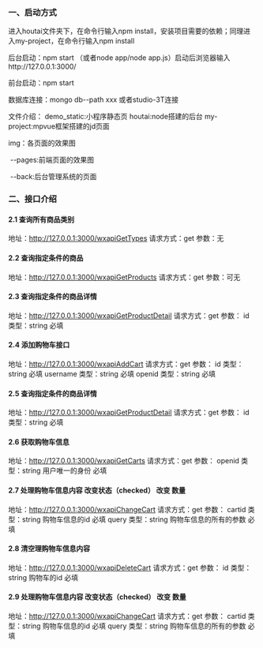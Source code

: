 ### 一、启动方式

进入houtai文件夹下，在命令行输入npm install，安装项目需要的依赖；同理进入my-project，在命令行输入npm install

后台启动：npm start （或者node app/node app.js）启动后浏览器输入http://127.0.0.1:3000/

前台启动：npm start

数据库连接：mongo db--path xxx 或者studio-3T连接



文件介绍：
demo_static:小程序静态页
houtai:node搭建的后台
my-project:mpvue框架搭建的jd页面

img：各页面的效果图

​	--pages:前端页面的效果图

​	--back:后台管理系统的页面

### 二、接口介绍

#### 2.1 查询所有商品类别

地址：http://127.0.0.1:3000/wxapiGetTypes
请求方式：get
参数：无

#### 2.2 查询指定条件的商品

地址：http://127.0.0.1:3000/wxapiGetProducts
请求方式：get
参数：可无

#### 2.3 查询指定条件的商品详情

地址：http://127.0.0.1:3000/wxapiGetProductDetail
请求方式：get
参数：
    id 类型：string 必填

#### 2.4 添加购物车接口

地址：http://127.0.0.1:3000/wxapiAddCart
请求方式：get
参数：
    id 类型：string 必填
    username 类型：string 必填
    openid 类型：string 必填

#### 2.5 查询指定条件的商品详情

地址：http://127.0.0.1:3000/wxapiGetProductDetail
请求方式：get
参数：
    id 类型：string 必填

#### 2.6 获取购物车信息  

地址：http://127.0.0.1:3000/wxapiGetCarts
请求方式：get
参数：
    openid 类型：string  用户唯一的身份 必填


#### 2.7 处理购物车信息内容   改变状态（checked）  改变 数量

地址：http://127.0.0.1:3000/wxapiChangeCart
请求方式：get
参数：
    cartid 类型：string  购物车信息的id 必填
    query 类型：string  购物车信息的所有的参数 必填

#### 2.8 清空理购物车信息内容  

地址：http://127.0.0.1:3000/wxapiDeleteCart
请求方式：get
参数：
    id 类型：string  购物车的id 必填

#### 2.9 处理购物车信息内容   改变状态（checked）  改变 数量

地址：http://127.0.0.1:3000/wxapiChangeCart
请求方式：get
参数：
    cartid 类型：string  购物车信息的id 必填
    query 类型：string  购物车信息的所有的参数 必填



